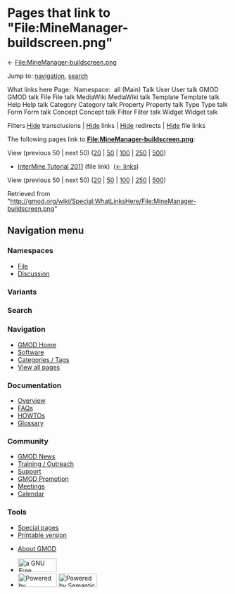 <div id="mw-page-base" class="noprint">

</div>

<div id="mw-head-base" class="noprint">

</div>

<div id="content" class="mw-body" role="main">

<span id="top"></span>

<div id="mw-js-message" style="display:none;">

</div>



# <span dir="auto">Pages that link to "File:MineManager-buildscreen.png"</span>

<div id="bodyContent">

<div id="contentSub">

←
[File:MineManager-buildscreen.png](/wiki/File:MineManager-buildscreen.png "File:MineManager-buildscreen.png")

</div>

<div id="jump-to-nav" class="mw-jump">

Jump to: [navigation](#mw-navigation), [search](#p-search)

</div>

<div id="mw-content-text">

What links here Page:  Namespace:  all (Main) Talk User User talk GMOD
GMOD talk File File talk MediaWiki MediaWiki talk Template Template talk
Help Help talk Category Category talk Property Property talk Type Type
talk Form Form talk Concept Concept talk Filter Filter talk Widget
Widget talk

Filters
[Hide](/mediawiki/index.php?title=Special:WhatLinksHere/File:MineManager-buildscreen.png&hidetrans=1 "Special:WhatLinksHere/File:MineManager-buildscreen.png")
transclusions \|
[Hide](/mediawiki/index.php?title=Special:WhatLinksHere/File:MineManager-buildscreen.png&hidelinks=1 "Special:WhatLinksHere/File:MineManager-buildscreen.png")
links \|
[Hide](/mediawiki/index.php?title=Special:WhatLinksHere/File:MineManager-buildscreen.png&hideredirs=1 "Special:WhatLinksHere/File:MineManager-buildscreen.png")
redirects \|
[Hide](/mediawiki/index.php?title=Special:WhatLinksHere/File:MineManager-buildscreen.png&hideimages=1 "Special:WhatLinksHere/File:MineManager-buildscreen.png")
file links

The following pages link to
**[File:MineManager-buildscreen.png](/wiki/File:MineManager-buildscreen.png "File:MineManager-buildscreen.png")**:

View (previous 50 \| next 50)
([20](/mediawiki/index.php?title=Special:WhatLinksHere/File:MineManager-buildscreen.png&limit=20 "Special:WhatLinksHere/File:MineManager-buildscreen.png")
\|
[50](/mediawiki/index.php?title=Special:WhatLinksHere/File:MineManager-buildscreen.png&limit=50 "Special:WhatLinksHere/File:MineManager-buildscreen.png")
\|
[100](/mediawiki/index.php?title=Special:WhatLinksHere/File:MineManager-buildscreen.png&limit=100 "Special:WhatLinksHere/File:MineManager-buildscreen.png")
\|
[250](/mediawiki/index.php?title=Special:WhatLinksHere/File:MineManager-buildscreen.png&limit=250 "Special:WhatLinksHere/File:MineManager-buildscreen.png")
\|
[500](/mediawiki/index.php?title=Special:WhatLinksHere/File:MineManager-buildscreen.png&limit=500 "Special:WhatLinksHere/File:MineManager-buildscreen.png"))

- [InterMine Tutorial
  2011](/wiki/InterMine_Tutorial_2011 "InterMine Tutorial 2011") (file
  link) ‎ <span class="mw-whatlinkshere-tools">([←
  links](/mediawiki/index.php?title=Special:WhatLinksHere&target=InterMine+Tutorial+2011 "Special:WhatLinksHere"))</span>

View (previous 50 \| next 50)
([20](/mediawiki/index.php?title=Special:WhatLinksHere/File:MineManager-buildscreen.png&limit=20 "Special:WhatLinksHere/File:MineManager-buildscreen.png")
\|
[50](/mediawiki/index.php?title=Special:WhatLinksHere/File:MineManager-buildscreen.png&limit=50 "Special:WhatLinksHere/File:MineManager-buildscreen.png")
\|
[100](/mediawiki/index.php?title=Special:WhatLinksHere/File:MineManager-buildscreen.png&limit=100 "Special:WhatLinksHere/File:MineManager-buildscreen.png")
\|
[250](/mediawiki/index.php?title=Special:WhatLinksHere/File:MineManager-buildscreen.png&limit=250 "Special:WhatLinksHere/File:MineManager-buildscreen.png")
\|
[500](/mediawiki/index.php?title=Special:WhatLinksHere/File:MineManager-buildscreen.png&limit=500 "Special:WhatLinksHere/File:MineManager-buildscreen.png"))

</div>

<div class="printfooter">

Retrieved from
"<http://gmod.org/wiki/Special:WhatLinksHere/File:MineManager-buildscreen.png>"

</div>

<div id="catlinks" class="catlinks catlinks-allhidden">

</div>

<div class="visualClear">

</div>

</div>

</div>

<div id="mw-navigation">

## Navigation menu

<div id="mw-head">



<div id="left-navigation">

<div id="p-namespaces" class="vectorTabs" role="navigation"
aria-labelledby="p-namespaces-label">

### Namespaces

- <span id="ca-nstab-image"><a href="/wiki/File:MineManager-buildscreen.png" accesskey="c"
  title="View the file page [c]">File</a></span>
- <span id="ca-talk"><a
  href="/mediawiki/index.php?title=File_talk:MineManager-buildscreen.png&amp;action=edit&amp;redlink=1"
  accesskey="t"
  title="Discussion about the content page [t]">Discussion</a></span>

</div>

<div id="p-variants" class="vectorMenu emptyPortlet" role="navigation"
aria-labelledby="p-variants-label">

### 

### Variants[](#)

<div class="menu">

</div>

</div>

</div>

<div id="right-navigation">





</div>

<div id="p-search" role="search">

### Search

<div id="simpleSearch">

</div>

</div>

</div>

</div>

<div id="mw-panel">

<div id="p-logo" role="banner">

<a href="/wiki/Main_Page"
style="background-image: url(http://gmod.org/images/GMOD-cogs.png);"
title="Visit the main page"></a>

</div>

<div id="p-Navigation" class="portal" role="navigation"
aria-labelledby="p-Navigation-label">

### Navigation

<div class="body">

- <span id="n-GMOD-Home">[GMOD Home](/wiki/Main_Page)</span>
- <span id="n-Software">[Software](/wiki/GMOD_Components)</span>
- <span id="n-Categories-.2F-Tags">[Categories /
  Tags](/wiki/Categories)</span>
- <span id="n-View-all-pages">[View all
  pages](/wiki/Special:AllPages)</span>

</div>

</div>

<div id="p-Documentation" class="portal" role="navigation"
aria-labelledby="p-Documentation-label">

### Documentation

<div class="body">

- <span id="n-Overview">[Overview](/wiki/Overview)</span>
- <span id="n-FAQs">[FAQs](/wiki/Category:FAQ)</span>
- <span id="n-HOWTOs">[HOWTOs](/wiki/Category:HOWTO)</span>
- <span id="n-Glossary">[Glossary](/wiki/Glossary)</span>

</div>

</div>

<div id="p-Community" class="portal" role="navigation"
aria-labelledby="p-Community-label">

### Community

<div class="body">

- <span id="n-GMOD-News">[GMOD News](/wiki/GMOD_News)</span>
- <span id="n-Training-.2F-Outreach">[Training /
  Outreach](/wiki/Training_and_Outreach)</span>
- <span id="n-Support">[Support](/wiki/Support)</span>
- <span id="n-GMOD-Promotion">[GMOD
  Promotion](/wiki/GMOD_Promotion)</span>
- <span id="n-Meetings">[Meetings](/wiki/Meetings)</span>
- <span id="n-Calendar">[Calendar](/wiki/Calendar)</span>

</div>

</div>

<div id="p-tb" class="portal" role="navigation"
aria-labelledby="p-tb-label">

### Tools

<div class="body">

- <span id="t-specialpages"><a href="/wiki/Special:SpecialPages" accesskey="q"
  title="A list of all special pages [q]">Special pages</a></span>
- <span id="t-print"><a
  href="/mediawiki/index.php?title=Special:WhatLinksHere/File:MineManager-buildscreen.png&amp;printable=yes"
  rel="alternate" accesskey="p"
  title="Printable version of this page [p]">Printable version</a></span>

</div>

</div>

</div>

</div>

<div id="footer" role="contentinfo">

- <span id="footer-places-about">[About
  GMOD](/wiki/GMOD:About "GMOD:About")</span>

<!-- -->

- <span id="footer-copyrightico">[<img src="http://www.gnu.org/graphics/gfdl-logo-small.png" width="88"
  height="31" alt="a GNU Free Documentation License" />](http://www.gnu.org/licenses/fdl-1.3.html)</span>
- <span id="footer-poweredbyico">[<img src="/mediawiki/skins/common/images/poweredby_mediawiki_88x31.png"
  width="88" height="31" alt="Powered by MediaWiki" />](//www.mediawiki.org/)
  [<img
  src="/mediawiki/extensions/SemanticMediaWiki/includes/../resources/images/smw_button.png"
  width="88" height="31" alt="Powered by Semantic MediaWiki" />](https://www.semantic-mediawiki.org/wiki/Semantic_MediaWiki)</span>

<div style="clear:both">

</div>

</div>
